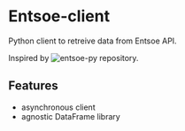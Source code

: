# Entsoe-client
Python client to retreive data from Entsoe API.

Inspired by ![entsoe-py](https://github.com/EnergieID/entsoe-py) repository.

## Features
- asynchronous client
- agnostic DataFrame library
